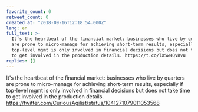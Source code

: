 ```yaml
---
favorite_count: 0
retweet_count: 0
created_at: "2018-09-16T12:18:54.000Z"
lang: en
full_text: >-
  It's the heartbeat of the financial market: businesses who live by quarters
  are prone to micro-manage for achieving short-term results, especially if
  top-level mgmt is only involved in financial decisions but does not take time
  to get involved in the production details. https://t.co/lXSwHQVBvu
replies: []
---
```


It's the heartbeat of the financial market: businesses who live by quarters are
prone to micro-manage for achieving short-term results, especially if top-level
mgmt is only involved in financial decisions but does not take time to get
involved in the production details.
<https://twitter.com/CuriousAgilist/status/1041271079011053568>
